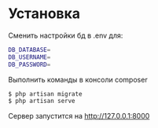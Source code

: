 # Установка
Сменить настройки бд в .env для:
```bash
DB_DATABASE=
DB_USERNAME=
DB_PASSWORD=
```

Выполнить команды в консоли composer
```bash
$ php artisan migrate
$ php artisan serve
```

Сервер запустится на http://127.0.0.1:8000